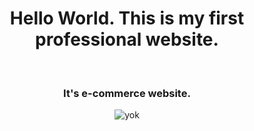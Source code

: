 <center>
<h1>Hello World. This is my first professional website.</h1> <br>
<h3>It's e-commerce website.</h3>

 <img src="WhatsApp Görsel 2024-01-09 saat 23.06.54_be4e9242.jpg" alt="yok">
</center>
